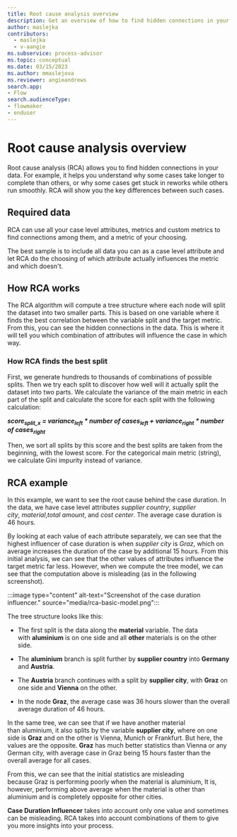 ```yaml
---
title: Root cause analysis overview
description: Get an overview of how to find hidden connections in your data with root cause analysis in the minit desktop application.
author: maslejka
contributors:
  - maslejka
  - v-aangie
ms.subservice: process-advisor
ms.topic: conceptual
ms.date: 03/15/2023
ms.author: mmaslejova
ms.reviewer: angieandrews
search.app:
- Flow
search.audienceType:
- flowmaker
- enduser
---
```


# Root cause analysis overview

Root cause analysis (RCA) allows you to find hidden connections in your data. For example, it helps you understand why some cases take longer to complete than others, or why some cases get stuck in reworks while others run smoothly. RCA will show you the key differences between such cases.

## Required data

RCA can use all your case level attributes, metrics and custom metrics to find connections among them, and a metric of your choosing.

The best sample is to include all data you can as a case level attribute and let RCA do the choosing of which attribute actually influences the metric and which doesn't.

## How RCA works

The RCA algorithm will compute a tree structure where each node will split the dataset into two smaller parts. This is based on one variable where it finds the best correlation between the variable split and the target metric. From this, you can see the hidden connections in the data. This is where it will tell you which combination of attributes will influence the case in which way.

### How RCA finds the best split

First, we generate hundreds to thousands of combinations of possible splits. Then we try each split to discover how well will it actually split the dataset into two parts. We calculate the variance of the main metric in each part of the split and calculate the score for each split with the following calculation:

***score<sub>split_x</sub> = variance<sub>left</sub> * number of cases<sub>left</sub> + variance<sub>right</sub> * number of cases<sub>right</sub>***

Then, we sort all splits by this score and the best splits are taken from the beginning, with the lowest score. For the categorical main metric (string), we calculate Gini impurity instead of variance.

## RCA example

In this example, we want to see the root cause behind the case duration. In the data, we have case level attributes *supplier country*, *supplier city*, *material*,*total amount*, and *cost center*. The average case duration is 46 hours.

By looking at each value of each attribute separately, we can see that the highest influencer of case duration is when *supplier city* is *Graz*, which on average increases the duration of the case by additional 15 hours. From this initial analysis, we can see that the other values of attributes influence the target metric far less. However, when we compute the tree model, we can see that the computation above is misleading (as in the following screenshot).

:::image type="content" alt-text="Screenshot of the case duration influencer." source="media/rca-basic-model.png":::

The tree structure looks like this:

- The first split is the data along the **material** variable. The data with **aluminium** is on one side and all **other** materials is on the other side.

- The **aluminium** branch is split further by **supplier country** into **Germany** and **Austria**.

- The **Austria** branch continues with a split by **supplier city**, with **Graz** on one side and **Vienna** on the other.

- In the node **Graz**, the average case was 36 hours slower than the overall average duration of 46 hours. <!--verify numbers and screenshot-->

In the same tree, we can see that if we have another material than aluminium, it also splits by the variable **supplier city**, where on one side is **Graz** and on the other is Vienna, Munich or Frankfurt. But here, the values are the opposite. **Graz** has much better statistics than Vienna or any German city, with average case in Graz being 15 hours faster than the overall average for all cases.

From this, we can see that the initial statistics are misleading because Graz is performing poorly when the material is aluminium, It is, however, performing above average when the material is other than aluminium and is completely opposite for other cities.

**Case Duration Influencer** takes into account only one value and sometimes can be misleading. RCA takes into account combinations of them to give you more insights into your process.


